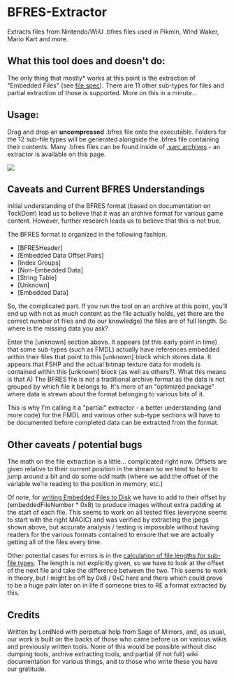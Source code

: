 # BFRES-Extractor
Extracts files from Nintendo/WiiU .bfres files used in Pikmin, Wind Waker, Mario Kart and more.

## What this tool does and doesn't do:
The only thing that mostly* works at this point is the extraction of "Embedded Files" (see [file spec](http://mk8.tockdom.com/wiki/BFRES_(File_Format))). There are 11 other sub-types for files and partial extraction of those is supported. More on this in a minute...

## Usage:
Drag and drop an **uncompressed** .bfres file onto the executable. Folders for the 12 sub-file types will be generated alongside the .bfres file containing their contents. Many .bfres files can be found inside of [.sarc archives](http://mk8.tockdom.com/wiki/SARC_%28File_Format%29) - an extractor is available on this page.

![](http://i.imgur.com/Yl3Nd2D.png)

## Caveats and Current BFRES Understandings
Initial understanding of the BFRES format (based on documentation on TockDom) lead us to believe that it was an archive format for various game content. However, further research leads us to believe that this is not true.

The BFRES format is organized in the following fashion.

* [BFRESHeader]
* [Embedded Data Offset Pairs]
* [Index Groups]
* [Non-Embedded Data]
* [String Table]
* [Unknown]
* [Embedded Data]

So, the complicated part. If you run the tool on an archive at this point, you'll end up with not as much content as the file actually holds, yet there are the correct number of files and (to our knowledge) the files are of full length. So where is the missing data you ask?

Enter the [unknown] section above. It appears (at this early point in time) that some sub-types (such as FMDL) actually have references embedded within their files that point to this [unknown] block which stores data. It appears that FSHP and the actual bitmap texture data for models is contained within this [unknown] block (as well as others?). What this means is that A) The BFRES file is not a traditional archive format as the data is not grouped by which file it belongs to. It's more of an "optimized package" where data is strewn about the format belonging to various bits of it.

This is why I'm calling it a "partial" extractor - a better understanding (and more code) for the FMDL and various other sub-type sections will have to be documented before completed data can be extracted from the format.

## Other caveats / potential bugs
The math on the file extraction is a little... complicated right now. Offsets are given relative to their current position in the stream so we tend to have to jump around a bit and do some odd math (where we add the offset of the variable we're reading to the position in memory, etc.)

Of note, for [writing Embedded Files to Disk](https://github.com/LordNed/BFRES-Extractor/blob/master/BFRESExtractor/BFRESExtractor.cpp#L71) we have to add to their offset by (embeddedFileNumber * 0x8) to produce images without extra padding at the start of each file. This seems to work on all tested files (everyone seems to start with the right MAGIC) and was verified by extracting the jpegs shown above, but accurate analysis / testing is impossible without having readers for the various formats contained to ensure that we are actually getting all of the files every time.

Other potential cases for errors is in the [calculation of file lengths for sub-file types](https://github.com/LordNed/BFRES-Extractor/blob/master/BFRESExtractor/BFRESExtractor.cpp#L200). The length is not explicitly given, so we have to look at the offset of the next file and take the difference between the two. This seems to work in theory, but I might be off by 0x8 / 0xC here and there which could prove to be a huge pain later on in life if someone tries to RE a format extracted by this.

## Credits
Written by LordNed with perpetual help from Sage of Mirrors, and, as usual, our work is built on the backs of those who came before us on various wikis and previously written tools. None of this would be possible without disc dumping tools, archive extracting tools, and partial (if not full) wiki documentation for various things, and to those who write these you have our gratitude.
